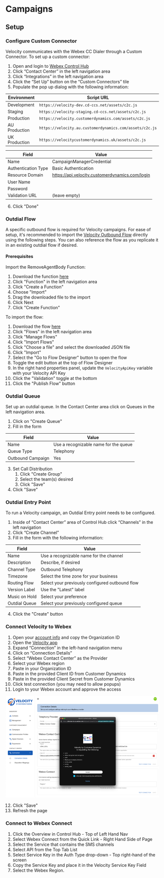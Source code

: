 # Campaigns

## Setup

### Configure Custom Connector

Velocity communicates with the Webex CC Dialer through a Custom Connector. To set up a custom connector:

1. Open and login to [Webex Control Hub](https://admin.webex.com)
2. Click “Contact Center” in the left navigation area
3. Click “Integrations” in the left navigation area
4. Click the “Set Up” button on the “Custom Connectors” tile
5. Populate the pop up dialog with the following information:

| Environment   | Script URL                                               |
| -----------   | -------------------------------------------------------- |
| Development   | `https://velocity-dev.cd-ccs.net/assets/c2c.js`          |
| Staging       | `https://velocity-staging.cd-ccs.net/assets/c2c.js`      |
| Production    | `https://velocity.customerdynamics.com/assets/c2c.js`    |
| AU Production | `https://velocity.au.customerdynamics.com/assets/c2c.js` |
| UK Production | `https://velocitycustomerdynamics.uk/assets/c2c.js`      |

| Field               | Value                                           |
| ------------------- | ----------------------------------------------- |
| Name                | CampaignManagerCredential                       |
| Authentication Type | Basic Authentication                            |
| Resource Domain     | https://api.velocity.customerdynamics.com/login |
| User Name           | <Your Velocity User Name>                       |
| Password            | <Your Velocity Password>                        |
| Validation URL      | (leave empty)                                   |

6. Click "Done"


### Outdial Flow
A specific outbound flow is required for Velocity campaigns. For ease of setup, it's recommended to import the [Velocity Outbound Flow](../../flows/VelocityOutdialFlow.json) directly using the following steps. You can also reference the flow as you replicate it in an existing outdial flow if desired.

#### Prerequisites
Import the RemoveAgentBody Function:
1. Download the function [here](../../flows/RemoveAgentBody.json)
2. Click "Function" in the left navigation area
3. Click "Create a Function"
4. Choose "Import"
5. Drag the downloaded file to the import
6. Click Next
7. Click "Create Function"



To import the flow:

1. Download the flow [here](../../flows/VelocityOutdialFlow.json)
2. Click "Flows" in the left navigation area
3. Click "Manage Flows"
4. Click "Import Flows"
5. Click "Choose a file" and select the downloaded JSON file
6. Click "Import"
7. Select the "Go to Flow Designer" button to open the flow
8. Toggle the edit button at the top of Flow Designer
9. In the right hand properties panel, update the `VelocityApiKey` variable with your Velocity API Key
10. Click the "Validation" toggle at the bottom
11. Click the "Publish Flow" button

### Outdial Queue

Set up an outdial queue. In the Contact Center area click on Queues in the left navigation area.

1. Click on "Create Queue"
2. Fill in the form

| Field             | Value                                 |
| ----------------- | ------------------------------------- |
| Name              | Use a recognizable name for the queue |
| Queue Type        | Telephony                             |
| Outbound Campaign | Yes                                   |

3. Set Call Distribution
   1. Click "Create Group"
   2. Select the team(s) desired
   3. Click "Save"
4. Click "Save"

### Outdial Entry Point

To run a Velocity campaign, an Outdial Entry point needs to be configured.

1. Inside of “Contact Center” area of Control Hub click “Channels” in the left navigation
2. Click “Create Channel”
3. Fill in the form with the following information:

| Field         | Value                                           |
| ------------- | ----------------------------------------------- |
| Name          | Use a recognizable name for the channel         |
| Description   | Describe, if desired                            |
| Channel Type  | Outbound Telephony                              |
| Timezone      | Select the time zone for your business          |
| Routing Flow  | Select your previously configured outbound flow |
| Version Label | Use the "Latest" label                          |
| Music on Hold | Select your preference                          |
| Outdial Queue | Select your previously configured queue         |

4. Click the "Create" button

### Connect Velocity to Webex

1. Open your [account info](https://admin.webex.com/account/info) and copy the Organization ID
2. Open the [Velocity app](https://velocity.customerdynamics.com)
3. Expand “Connection” in the left-hand navigation menu
4. Click on “Connection Details”
5. Select “Webex Contact Center” as the Provider
6. Select your Webex region
7. Paste in your Organization ID
8. Paste in the provided Client ID from Customer Dynamics
9. Paste in the provided Client Secret from Customer Dynamics
10. Click test connection (you may need to allow popups)
11. Login to your Webex account and approve the access

![A Webex Contact Center popup requesting information from your account](../images/velocity-connection-request.png "Velocity connection request popup")

12. Click "Save"
13. Refresh the page

### Connect to Webex Connect  
1. Click the Overview in Control Hub - Top of Left Hand Nav
2. Select Webex Connect from the Quick Link - Right Hand Side of Page
3. Select the Service that contains the SMS channels
4. Select API from the Top Tab List
5. Select Service Key in the Auth Type drop-down - Top right-hand of the screen
6. Copy the Service Key and place it in the Velocity Service Key Field
7. Select the Webex Region. 
